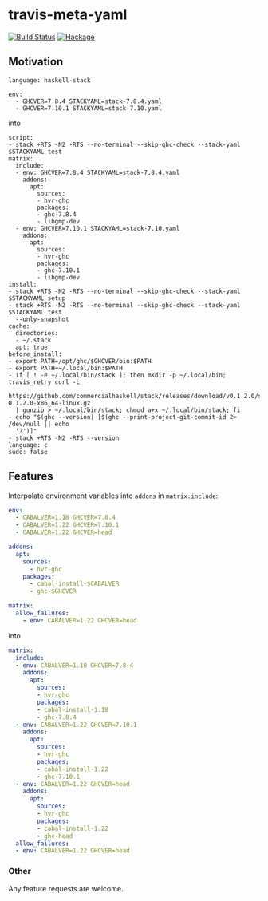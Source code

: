 # travis-meta-yaml

[![Build Status](https://travis-ci.org/phadej/travis-meta-yaml.svg?branch=master)](https://travis-ci.org/phadej/travis-meta-yaml)
[![Hackage](https://img.shields.io/hackage/v/travis-meta-yaml.svg)](http://hackage.haskell.org/package/travis-meta-yaml)

## Motivation

```
language: haskell-stack

env:
  - GHCVER=7.8.4 STACKYAML=stack-7.8.4.yaml
  - GHCVER=7.10.1 STACKYAML=stack-7.10.yaml
```

into

```
script:
- stack +RTS -N2 -RTS --no-terminal --skip-ghc-check --stack-yaml $STACKYAML test
matrix:
  include:
  - env: GHCVER=7.8.4 STACKYAML=stack-7.8.4.yaml
    addons:
      apt:
        sources:
        - hvr-ghc
        packages:
        - ghc-7.8.4
        - libgmp-dev
  - env: GHCVER=7.10.1 STACKYAML=stack-7.10.yaml
    addons:
      apt:
        sources:
        - hvr-ghc
        packages:
        - ghc-7.10.1
        - libgmp-dev
install:
- stack +RTS -N2 -RTS --no-terminal --skip-ghc-check --stack-yaml $STACKYAML setup
- stack +RTS -N2 -RTS --no-terminal --skip-ghc-check --stack-yaml $STACKYAML test
  --only-snapshot
cache:
  directories:
  - ~/.stack
  apt: true
before_install:
- export PATH=/opt/ghc/$GHCVER/bin:$PATH
- export PATH=~/.local/bin:$PATH
- if [ ! -e ~/.local/bin/stack ]; then mkdir -p ~/.local/bin; travis_retry curl -L
  https://github.com/commercialhaskell/stack/releases/download/v0.1.2.0/stack-0.1.2.0-x86_64-linux.gz
  | gunzip > ~/.local/bin/stack; chmod a+x ~/.local/bin/stack; fi
- echo "$(ghc --version) [$(ghc --print-project-git-commit-id 2> /dev/null || echo
  '?')]"
- stack +RTS -N2 -RTS --version
language: c
sudo: false
```

## Features

Interpolate environment variables into `addons` in `matrix.include`:

```yaml
env:
  - CABALVER=1.18 GHCVER=7.8.4
  - CABALVER=1.22 GHCVER=7.10.1
  - CABALVER=1.22 GHCVER=head

addons:
  apt:
    sources:
      - hvr-ghc
    packages:
      - cabal-install-$CABALVER
      - ghc-$GHCVER

matrix:
  allow_failures:
    - env: CABALVER=1.22 GHCVER=head
```

into

```yaml
matrix:
  include:
  - env: CABALVER=1.18 GHCVER=7.8.4
    addons:
      apt:
        sources:
        - hvr-ghc
        packages:
        - cabal-install-1.18
        - ghc-7.8.4
  - env: CABALVER=1.22 GHCVER=7.10.1
    addons:
      apt:
        sources:
        - hvr-ghc
        packages:
        - cabal-install-1.22
        - ghc-7.10.1
  - env: CABALVER=1.22 GHCVER=head
    addons:
      apt:
        sources:
        - hvr-ghc
        packages:
        - cabal-install-1.22
        - ghc-head
  allow_failures:
  - env: CABALVER=1.22 GHCVER=head
```

### Other

Any feature requests are welcome.
